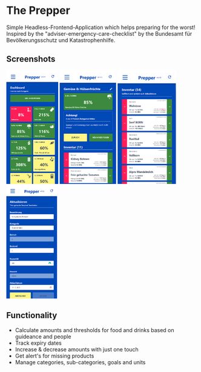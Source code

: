 # The Prepper

Simple Headless-Frontend-Application which helps preparing for the worst! Inspired by the "adviser-emergency-care-checklist" by the Bundesamt für Bevölkerungsschutz und Katastrophenhilfe.

## Screenshots

<img height="300" src="docs/preview.png" />
<img height="300" src="docs/stock-view.png" />
<img height="300" src="docs/expiry-view.png" />
<img height="300" src="docs/update-stock-view.png" />

## Functionality

- Calculate amounts and thresholds for food and drinks based on guideance and people
- Track expiry dates
- Increase & decrease amounts with just one touch
- Get alert's for missing products
- Manage categories, sub-categories, goals and units